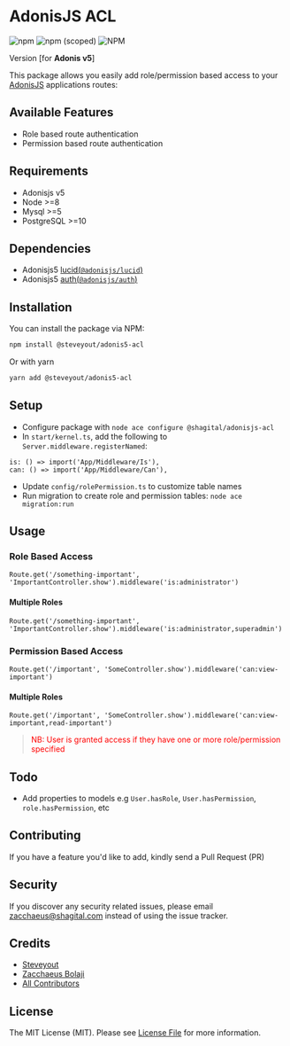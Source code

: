 # AdonisJS ACL
![npm](https://img.shields.io/npm/dt/@steveyout/adonis5-acl?style=plastic)
![npm (scoped)](https://img.shields.io/npm/v/@steveyout/adonis5-acl)
![NPM](https://img.shields.io/npm/l/@steveyout/adonis5-acl)

Version [for **Adonis v5**]

This package allows you easily add role/permission based access to your [AdonisJS](https://adonisjs.com/) applications routes:

## Available Features
- Role based route authentication
- Permission based route authentication

## Requirements
- Adonisjs v5
- Node >=8
- Mysql >=5
- PostgreSQL >=10


## Dependencies
- Adonisjs5 [lucid(`@adonisjs/lucid`)](https://docs.adonisjs.com/guides/database/introduction)
- Adonisjs5 [auth(`@adonisjs/auth`)](https://docs.adonisjs.com/guides/auth/introduction)

## Installation

You can install the package via NPM:
``` bash
npm install @steveyout/adonis5-acl
```
Or with yarn
``` bash
yarn add @steveyout/adonis5-acl
```

## Setup
- Configure package with `node ace configure @shagital/adonisjs-acl`
- In `start/kernel.ts`, add the following to `Server.middleware.registerNamed`:
```
is: () => import('App/Middleware/Is'),
can: () => import('App/Middleware/Can'),
```
- Update `config/rolePermission.ts` to customize table names
- Run migration to create role and permission tables: `node ace migration:run`
## Usage
### Role Based Access
```
Route.get('/something-important', 'ImportantController.show').middleware('is:administrator')
```
#### Multiple Roles
```
Route.get('/something-important', 'ImportantController.show').middleware('is:administrator,superadmin')
```
### Permission Based Access
```
Route.get('/important', 'SomeController.show').middleware('can:view-important')
```
#### Multiple Roles
```
Route.get('/important', 'SomeController.show').middleware('can:view-important,read-important')
```
><span style="color:red">NB: User is granted access if they have one or more role/permission specified</span>

## Todo
- Add properties to models e.g `User.hasRole`, `User.hasPermission`, `role.hasPermission`, etc

## Contributing
If you have a feature you'd like to add, kindly send a Pull Request (PR)

## Security
If you discover any security related issues, please email [zacchaeus@shagital.com](mailto:zacchaeus@shagital.com) instead of using the issue tracker.

## Credits
- [Steveyout](https://github.com/steveyout)
- [Zacchaeus Bolaji](https://github.com/djunehor)
- [All Contributors](../../contributors)

## License
The MIT License (MIT). Please see [License File](LICENSE.md) for more information.
